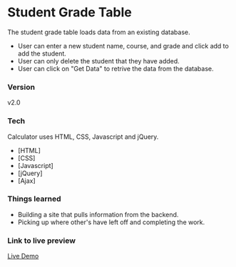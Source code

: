 # Student Grade Table

The student grade table loads data from an existing database.

* User can enter a new student name, course, and grade and click add to add the student.
* User can only delete the student that they have added.
* User can click on "Get Data" to retrive the data from the database.

### Version
v2.0

### Tech

Calculator uses HTML, CSS, Javascript and jQuery.

* [HTML]
* [CSS]
* [Javascript]
* [jQuery]
* [Ajax]

### Things learned

* Building a site that pulls information from the backend.
* Picking up where other's have left off and completing the work.

### Link to live preview
[Live Demo](http://paully28.github.io/SGT/)